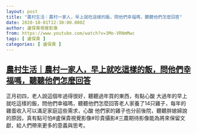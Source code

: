 ```yaml
---
layout: post
title: "農村生活｜農村一家人，早上就吃這樣的飯，問他們幸福嗎，聽聽他們怎麼回答"
date: 2020-10-01T12:30:00.000Z
author: 盧保貴視覺影像
from: https://www.youtube.com/watch?v=3Mo-VRNmMwc
tags: [ 盧保貴 ]
categories: [ 盧保貴 ]
---
```

<!--1601555400000-->
[農村生活｜農村一家人，早上就吃這樣的飯，問他們幸福嗎，聽聽他們怎麼回答](https://www.youtube.com/watch?v=3Mo-VRNmMwc)
------

<div>
正月初四，老人說這個年過得很好，聽聽過年買的東西，有點心酸 大過年的早上就吃這樣的飯，問他們幸福嗎，聽聽他們怎麼回答老人家養了14只雞子，每年的雞蛋收入可以滿足家庭這些需求，心酸 他們家的雞子也分前後院，聽聽胖媳婦說的原因，真有點可怕#盧保貴視覺影像#珍貴攝影#三農期待影像能為將來保留文獻，給人們帶來更多的意義與思考。
</div>
